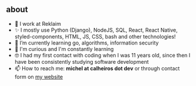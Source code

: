 ## about
- 🔭 I work at Reklaim
- ✨ I mostly use Python (Django), NodeJS, SQL, React, React Native, styled-components, HTML, JS, CSS, bash and other technologies!
- 🌱 I’m currently learning go, algorithms, information security
- 🤔 I'm curious and I'm constantly learning
- 🤓 I had my first contact with coding when I was 11 years old, since then I have been consistently studying software development
- 📫 How to reach me: **michel at calheiros dot dev** or through contact form on [my website](http://calheiros.dev/)

<!--- [![Michel's github stats](https://github-readme-stats.vercel.app/api?username=clh97&count_private=true&theme=radical&show_icons=true)](https://github.com/anuraghazra/github-readme-stats) -->
